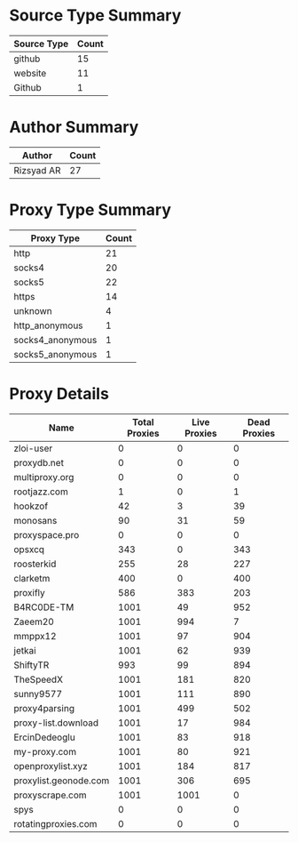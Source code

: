 # Source Type Summary

| Source Type | Count |
|-------------|-------|
| github | 15 |
| website | 11 |
| Github | 1 |


# Author Summary

| Author | Count |
|--------|-------|
| Rizsyad AR | 27 |


# Proxy Type Summary

| Proxy Type | Count |
|------------|-------|
| http | 21 |
| socks4 | 20 |
| socks5 | 22 |
| https | 14 |
| unknown | 4 |
| http_anonymous | 1 |
| socks4_anonymous | 1 |
| socks5_anonymous | 1 |


# Proxy Details

| Name | Total Proxies | Live Proxies | Dead Proxies |
|------|---------------|--------------|---------------|
| zloi-user | 0 | 0 | 0 |
| proxydb.net | 0 | 0 | 0 |
| multiproxy.org | 0 | 0 | 0 |
| rootjazz.com | 1 | 0 | 1 |
| hookzof | 42 | 3 | 39 |
| monosans | 90 | 31 | 59 |
| proxyspace.pro | 0 | 0 | 0 |
| opsxcq | 343 | 0 | 343 |
| roosterkid | 255 | 28 | 227 |
| clarketm | 400 | 0 | 400 |
| proxifly | 586 | 383 | 203 |
| B4RC0DE-TM | 1001 | 49 | 952 |
| Zaeem20 | 1001 | 994 | 7 |
| mmppx12 | 1001 | 97 | 904 |
| jetkai | 1001 | 62 | 939 |
| ShiftyTR | 993 | 99 | 894 |
| TheSpeedX | 1001 | 181 | 820 |
| sunny9577 | 1001 | 111 | 890 |
| proxy4parsing | 1001 | 499 | 502 |
| proxy-list.download | 1001 | 17 | 984 |
| ErcinDedeoglu | 1001 | 83 | 918 |
| my-proxy.com | 1001 | 80 | 921 |
| openproxylist.xyz | 1001 | 184 | 817 |
| proxylist.geonode.com | 1001 | 306 | 695 |
| proxyscrape.com | 1001 | 1001 | 0 |
| spys | 0 | 0 | 0 |
| rotatingproxies.com | 0 | 0 | 0 |
